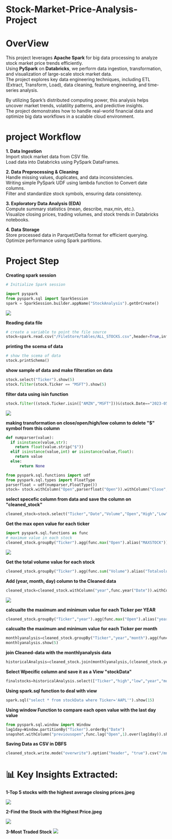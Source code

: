 # Stock-Market-Price-Analysis-Project

# OverView


This project leverages **Apache Spark** for big data processing to analyze stock market price trends efficiently.  
Using **PySpark** on **Databricks**, we perform data ingestion, transformation, and visualization of large-scale stock market data.  
The project explores key data engineering techniques, including ETL (Extract, Transform, Load), data cleaning, feature engineering, and time-series analysis.

By utilizing Spark’s distributed computing power, this analysis helps uncover market trends, volatility patterns, and predictive insights.  
The project demonstrates how to handle real-world financial data and optimize big data workflows in a scalable cloud environment.

# project Workflow  

**1. Data Ingestion**  
Import stock market data from CSV file.  
Load data into Databricks using PySpark DataFrames.  

**2. Data Preprocessing & Cleaning**  
Handle missing values, duplicates, and data inconsistencies.  
Writing simple PySpark UDF using lambda function to Convert date columns.  
Filter and standardize stock symbols, ensuring data consistency.  

**3. Exploratory Data Analysis (EDA)**   
Compute summary statistics (mean, describe, max,min, etc.).    
Visualize closing prices, trading volumes, and stock trends in Databricks notebooks.  

**4. Data Storage**  
Store processed data in Parquet/Delta format for efficient querying.  
Optimize performance using Spark partitions.  


# Project Step

**Creating spark session**

```python
# Initialize Spark session

import pyspark
from pyspark.sql import SparkSession
spark = SparkSession.builder.appName("StockAnalysis").getOrCreate()
```
<img src="https://github.com/mohamedabodonia/Stock-Market-Price-Analysis-Project-/blob/main/DataBricks/Read%20Source%20file.jpeg?raw=true">

**Reading data file**

```python
# create a variable to point the file source
stock=spark.read.csv("/FileStore/tables/ALL_STOCKS.csv",header=True,inferSchema=True)
```
**printing the scema of data**

```python
# show the scema of data 
stock.printSchema()
```
**show sample of data and make filteration on data**

```python
stock.select("Ticker").show(5)
stock.filter(stock.Ticker == "MSFT").show(5)
```

**filter data using isin function**

```python
stock.filter((stock.Ticker.isin(["AMZN","MSFT"]))&(stock.Date=="2023-05-31")).show()
```
<img src="https://github.com/mohamedabodonia/Stock-Market-Price-Analysis-Project-/blob/main/DataBricks/filteration.jpeg?raw=true">

**making transformation on close/open/high/low column to delete "$" symbol from this column**

```python
def numparser(value):
  if isinstance(value,str):
    return float(value.strip("$"))
  elif isinstance(value,int) or isinstance(value,float):
    return value
  else:
      return None

from pyspark.sql.functions import udf
from pyspark.sql.types import FloatType
parserfloat = udf(numparser,FloatType())
stock= stock.withColumn("Open",parserfloat("Open")).withColumn("Close",parserfloat("Close/Last")).withColumn("High",parserfloat("High")).withColumn("Low",parserfloat("Low"))

```

**select specefic column from data and save the column on "cleaned_stock"**

```python
cleaned_stock=stock.select("Ticker","Date","Volume","Open","High","Low","Close")
 ```


**Get the max open value for each ticker**

```python
import pyspark.sql.functions as func
# maximum value in each stock
cleaned_stock.groupBy("Ticker").agg(func.max("Open").alias("MAXSTOCK")).show()
```
<img src="https://github.com/mohamedabodonia/Stock-Market-Price-Analysis-Project-/blob/main/DataBricks/Maximum%20price.jpeg?raw=true
">


**Get the total volume value for each stock**

```python
cleaned_stock.groupBy("Ticker").agg(func.sum("Volume").alias("Totalvolume")).show()
```

**Add (year, month, day) column to the Cleaned data**

```python
cleaned_stock=cleaned_stock.withColumn("year",func.year("Date")).withColumn("month",func.month("Date")).withColumn("day",func.dayofmonth("Date"))
```
<img src="https://github.com/mohamedabodonia/Stock-Market-Price-Analysis-Project-/blob/main/DataBricks/extract%20year%20month%20day%20from%20date%20column.jpeg?raw=true">



**calcualte the maximum and minimum value for each Ticker per YEAR**

```python
cleaned_stock.groupBy("Ticker","year").agg(func.max("Open").alias("yearlyhigh"),func.min("open").alias("lowyear")).show()
```

**calcualte the maximum and minimum value for each Ticker per month**

```python
monthlyanalysis=cleaned_stock.groupBy("Ticker","year","month").agg(func.max("Open").alias("highmonth"),func.min("open").alias("lowmonth"))
monthlyanalysis.show(5)
```

**join Cleaned-data with the monthlyanalysis data**

```python
historicalAnalysis=cleaned_stock.join(monthlyanalysis,(cleaned_stock.year==monthlyanalysis.year) &(cleaned_stock.month==monthlyanalysis.month)& (cleaned_stock.Ticker==monthlyanalysis.Ticker),how="inner").drop(monthlyanalysis.year,monthlyanalysis.month,monthlyanalysis.Ticker )
```

**Select Wpecific column and save it as a View "stockData"**
```python
finalstocks=historicalAnalysis.select(["Ticker","high","low","year","month","open","close","highmonth","lowmonth","Date"]).createOrReplaceTempView("stockData")
```

**Using spark.sql function to deal with view**

```python
spark.sql("select * from stockData where Ticker='AAPL'").show(15)
```

**Using window Function to compare each open value with the last day value**

```python
from pyspark.sql.window import Window
lag1day=Window.partitionBy("Ticker").orderBy("Date")
snapshot.withColumn("previousopen",func.lag("Open",1).over(lag1day)).show(50)
```

**Saving Data as CSV in DBFS**

```python
cleaned_stock.write.mode("overwrite").option("header", "true").csv("/mnt/data/stock_prices")
```





# 📊 Key Insights Extracted:

**1-Top 5 stocks with the highest average closing prices.jpeg**

<img src="https://github.com/mohamedabodonia/Stock-Market-Price-Analysis-Project-/blob/main/Insights/top%205%20stocks%20with%20the%20highest%20average%20closing%20prices.jpeg?raw=true">

**2-Find the Stock with the Highest Price.jpeg**

<img src="https://github.com/mohamedabodonia/Stock-Market-Price-Analysis-Project-/blob/main/Insights/Find%20the%20Stock%20with%20the%20Highest%20Price.jpeg?raw=true">

**3-Most Traded Stock**
<img src="https://github.com/mohamedabodonia/Stock-Market-Price-Analysis-Project-/blob/main/Insights/Most%20Traded%20Stock.jpeg?raw=true">
